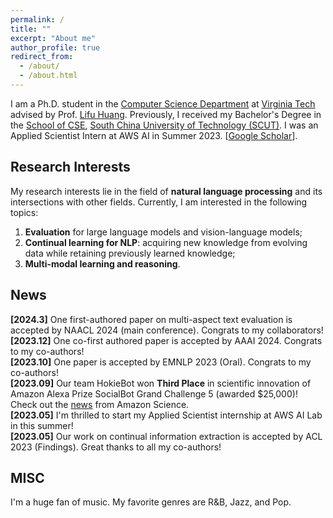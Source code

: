 ```yaml
---
permalink: /
title: ""
excerpt: "About me"
author_profile: true
redirect_from: 
  - /about/
  - /about.html
---
```


I am a Ph.D. student in the [Computer Science Department](https://cs.vt.edu/) at [Virginia Tech](https://vt.edu/) advised by Prof. [Lifu Huang](https://wilburone.github.io/). Previously, I received my Bachelor's Degree in the [School of CSE](http://www2.scut.edu.cn/cs_en/), [South China University of Technology (SCUT)](https://www.scut.edu.cn/en/). I was an Applied Scientist Intern at AWS AI in Summer 2023. [[Google Scholar](https://scholar.google.com/citations?user=xCR8nrwAAAAJ&hl=en)].
<!-- Previously, I was a research assistant at SCUT Machine Intelligence Lab (SMIL), working closely with Prof. [Mingkui Tan](https://tanmingkui.github.io/) and Prof. Qing Du. I also worked with Prof. [Xiaojun Quan](https://sites.google.com/site/xiaojunquan/homepage) at [Sun Yat-sen University](http://www.sysu.edu.cn/en/index.htm). Besides, I spent wonderful five months as an exchange student in the [Department of EECS](https://eecs.berkeley.edu/), [UC Berkeley](https://www.berkeley.edu/). --> 

<!--  **I am actively looking for research internship positions in Summer 2024. Please reach out if you're interested!**  --> 


## Research Interests
My research interests lie in the field of **natural language processing** and its intersections with other fields. Currently, I am interested in the following topics: <br>
<!-- 1) **Language technology for real-world applications:** continual learning and few/zero-shot learning for NLP; <br> -->
1) **Evaluation** for large language models and vision-language models;  <br>
2) **Continual learning for NLP**: acquiring new knowledge from evolving data while retaining previously learned knowledge; <br>
3) **Multi-modal learning and reasoning**. <br> 
<!-- 2) **Interactive learning for NLP**: continually improving the machine learning system over time with demonstrations, corrections, or feedback from users; <br> -->
<!-- 3) **Knowledge-driven information extraction:** extracting structured information from text empowered by external knowledge sources. -->
<!-- 3) **Natural language generation:** text summarization, machine translation, and automatic evaluation for text generation. <br> -->

## News
**\[2024.3]** One first-authored paper on multi-aspect text evaluation is accepted by NAACL 2024 (main conference). Congrats to my collaborators! <br>
**\[2023.12]** One co-first authored paper is accepted by AAAI 2024. Congrats to my co-authors! <br>
**\[2023.10]** One paper is accepted by EMNLP 2023 (Oral). Congrats to my co-authors! <br>
**\[2023.09]** Our team HokieBot won **Third Place** in scientific innovation of Amazon Alexa Prize SocialBot Grand Challenge 5 (awarded $25,000)! Check out the [news](https://www.amazon.science/alexa-prize/socialbot-grand-challenge/2022) from Amazon Science. <br>
**\[2023.05]** I'm thrilled to start my Applied Scientist internship at AWS AI Lab in this summer! <br>
**\[2023.05]** Our work on continual information extraction is accepted by ACL 2023 (Findings). Great thanks to all my co-authors! <br>
<!--  **\[2022.10]** Our team HokieBot has been selected as one of 9 teams to participate in the [Alexa Prize SocialBot Grand Challenge](https://www.amazon.science/alexa-prize/socialbot-grand-challenge). <br>
**\[2022.08]** Our work on [lifelong event detection](https://arxiv.org/abs/2204.07275) is accepted by COLING 2022. Great thanks to all my co-authors!<br>
**\[2021.11]** Our team KnowledgeBot has been selected as one of 10 teams to participate in the [Alexa Prize SimBot Challenge](https://developer.amazon.com/alexaprize/challenges/current-challenge/simbot). <br> -->
<!-- **\[2022.08]** Served as a PC member at AAAI 2023. <br> -->
<!-- **\[2022.03]** Our Simbot team is featured on [VT News](https://vtx.vt.edu/articles/2022/03/virginia-tech-team-selected-as-finalist-in-alexa-prize.html)!<br>  -->
<!-- **\[2020.07]** One paper accepted by ACM Multimedia 2020. Great thanks to all my co-authors! -->

## MISC
I'm a huge fan of music. My favorite genres are R&B, Jazz, and Pop.

